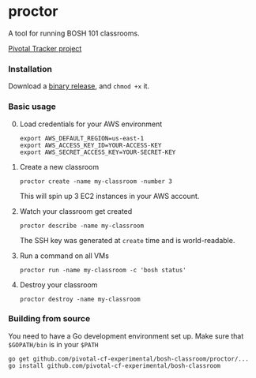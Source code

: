 # proctor
A tool for running BOSH 101 classrooms.

[Pivotal Tracker project](https://www.pivotaltracker.com/n/projects/1434846)

### Installation
Download a [binary release](https://github.com/pivotal-cf-experimental/bosh-classroom/releases), and `chmod +x` it. 


### Basic usage
0. Load credentials for your AWS environment
    ```
    export AWS_DEFAULT_REGION=us-east-1
    export AWS_ACCESS_KEY_ID=YOUR-ACCESS-KEY
    export AWS_SECRET_ACCESS_KEY=YOUR-SECRET-KEY
    ```
    
0. Create a new classroom
    ```
    proctor create -name my-classroom -number 3
    ```
    This will spin up 3 EC2 instances in your AWS account.
    
0. Watch your classroom get created
    ```
    proctor describe -name my-classroom
    ```
    The SSH key was generated at `create` time and is world-readable.

0. Run a command on all VMs
    ```
    proctor run -name my-classroom -c 'bosh status'
    ```

0. Destroy your classroom
    ```
    proctor destroy -name my-classroom
    ```
    

### Building from source
You need to have a Go development environment set up.  Make sure that `$GOPATH/bin` is in your `$PATH`
```
go get github.com/pivotal-cf-experimental/bosh-classroom/proctor/...
go install github.com/pivotal-cf-experimental/bosh-classroom
```    
